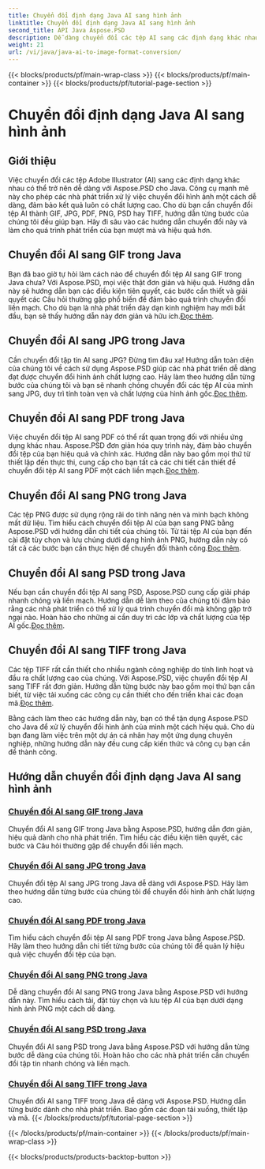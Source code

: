 ```yaml
---
title: Chuyển đổi định dạng Java AI sang hình ảnh
linktitle: Chuyển đổi định dạng Java AI sang hình ảnh
second_title: API Java Aspose.PSD
description: Dễ dàng chuyển đổi các tệp AI sang các định dạng khác nhau trong Java bằng Aspose.PSD. Hãy làm theo hướng dẫn toàn diện của chúng tôi để chuyển đổi hình ảnh chất lượng cao, liền mạch.
weight: 21
url: /vi/java/java-ai-to-image-format-conversion/
---
```


{{< blocks/products/pf/main-wrap-class >}}
{{< blocks/products/pf/main-container >}}
{{< blocks/products/pf/tutorial-page-section >}}

# Chuyển đổi định dạng Java AI sang hình ảnh


## Giới thiệu

Việc chuyển đổi các tệp Adobe Illustrator (AI) sang các định dạng khác nhau có thể trở nên dễ dàng với Aspose.PSD cho Java. Công cụ mạnh mẽ này cho phép các nhà phát triển xử lý việc chuyển đổi hình ảnh một cách dễ dàng, đảm bảo kết quả luôn có chất lượng cao. Cho dù bạn cần chuyển đổi tệp AI thành GIF, JPG, PDF, PNG, PSD hay TIFF, hướng dẫn từng bước của chúng tôi đều giúp bạn. Hãy đi sâu vào các hướng dẫn chuyển đổi này và làm cho quá trình phát triển của bạn mượt mà và hiệu quả hơn.

## Chuyển đổi AI sang GIF trong Java
 Bạn đã bao giờ tự hỏi làm cách nào để chuyển đổi tệp AI sang GIF trong Java chưa? Với Aspose.PSD, mọi việc thật đơn giản và hiệu quả. Hướng dẫn này sẽ hướng dẫn bạn các điều kiện tiên quyết, các bước cần thiết và giải quyết các Câu hỏi thường gặp phổ biến để đảm bảo quá trình chuyển đổi liền mạch. Cho dù bạn là nhà phát triển dày dạn kinh nghiệm hay mới bắt đầu, bạn sẽ thấy hướng dẫn này đơn giản và hữu ích.[Đọc thêm](./convert-ai-to-gif/).

## Chuyển đổi AI sang JPG trong Java
Cần chuyển đổi tập tin AI sang JPG? Đừng tìm đâu xa! Hướng dẫn toàn diện của chúng tôi về cách sử dụng Aspose.PSD giúp các nhà phát triển dễ dàng đạt được chuyển đổi hình ảnh chất lượng cao. Hãy làm theo hướng dẫn từng bước của chúng tôi và bạn sẽ nhanh chóng chuyển đổi các tệp AI của mình sang JPG, duy trì tính toàn vẹn và chất lượng của hình ảnh gốc.[Đọc thêm](./convert-ai-to-jpg/).

## Chuyển đổi AI sang PDF trong Java
 Việc chuyển đổi tệp AI sang PDF có thể rất quan trọng đối với nhiều ứng dụng khác nhau. Aspose.PSD đơn giản hóa quy trình này, đảm bảo chuyển đổi tệp của bạn hiệu quả và chính xác. Hướng dẫn này bao gồm mọi thứ từ thiết lập đến thực thi, cung cấp cho bạn tất cả các chi tiết cần thiết để chuyển đổi tệp AI sang PDF một cách liền mạch.[Đọc thêm](./convert-ai-to-pdf/).

## Chuyển đổi AI sang PNG trong Java
Các tệp PNG được sử dụng rộng rãi do tính năng nén và minh bạch không mất dữ liệu. Tìm hiểu cách chuyển đổi tệp AI của bạn sang PNG bằng Aspose.PSD với hướng dẫn chi tiết của chúng tôi. Từ tải tệp AI của bạn đến cài đặt tùy chọn và lưu chúng dưới dạng hình ảnh PNG, hướng dẫn này có tất cả các bước bạn cần thực hiện để chuyển đổi thành công.[Đọc thêm](./convert-ai-to-png/).

## Chuyển đổi AI sang PSD trong Java
 Nếu bạn cần chuyển đổi tệp AI sang PSD, Aspose.PSD cung cấp giải pháp nhanh chóng và liền mạch. Hướng dẫn dễ làm theo của chúng tôi đảm bảo rằng các nhà phát triển có thể xử lý quá trình chuyển đổi mà không gặp trở ngại nào. Hoàn hảo cho những ai cần duy trì các lớp và chất lượng của tệp AI gốc.[Đọc thêm](./convert-ai-to-psd/).

## Chuyển đổi AI sang TIFF trong Java
 Các tệp TIFF rất cần thiết cho nhiều ngành công nghiệp do tính linh hoạt và đầu ra chất lượng cao của chúng. Với Aspose.PSD, việc chuyển đổi tệp AI sang TIFF rất đơn giản. Hướng dẫn từng bước này bao gồm mọi thứ bạn cần biết, từ việc tải xuống các công cụ cần thiết cho đến triển khai các đoạn mã.[Đọc thêm](./convert-ai-to-tiff/).

Bằng cách làm theo các hướng dẫn này, bạn có thể tận dụng Aspose.PSD cho Java để xử lý chuyển đổi hình ảnh của mình một cách hiệu quả. Cho dù bạn đang làm việc trên một dự án cá nhân hay một ứng dụng chuyên nghiệp, những hướng dẫn này đều cung cấp kiến thức và công cụ bạn cần để thành công.

## Hướng dẫn chuyển đổi định dạng Java AI sang hình ảnh
### [Chuyển đổi AI sang GIF trong Java](./convert-ai-to-gif/)
Chuyển đổi AI sang GIF trong Java bằng Aspose.PSD, hướng dẫn đơn giản, hiệu quả dành cho nhà phát triển. Tìm hiểu các điều kiện tiên quyết, các bước và Câu hỏi thường gặp để chuyển đổi liền mạch.
### [Chuyển đổi AI sang JPG trong Java](./convert-ai-to-jpg/)
Chuyển đổi tệp AI sang JPG trong Java dễ dàng với Aspose.PSD. Hãy làm theo hướng dẫn từng bước của chúng tôi để chuyển đổi hình ảnh chất lượng cao.
### [Chuyển đổi AI sang PDF trong Java](./convert-ai-to-pdf/)
Tìm hiểu cách chuyển đổi tệp AI sang PDF trong Java bằng Aspose.PSD. Hãy làm theo hướng dẫn chi tiết từng bước của chúng tôi để quản lý hiệu quả việc chuyển đổi tệp của bạn.
### [Chuyển đổi AI sang PNG trong Java](./convert-ai-to-png/)
Dễ dàng chuyển đổi AI sang PNG trong Java bằng Aspose.PSD với hướng dẫn này. Tìm hiểu cách tải, đặt tùy chọn và lưu tệp AI của bạn dưới dạng hình ảnh PNG một cách dễ dàng.
### [Chuyển đổi AI sang PSD trong Java](./convert-ai-to-psd/)
Chuyển đổi AI sang PSD trong Java bằng Aspose.PSD với hướng dẫn từng bước dễ dàng của chúng tôi. Hoàn hảo cho các nhà phát triển cần chuyển đổi tập tin nhanh chóng và liền mạch.
### [Chuyển đổi AI sang TIFF trong Java](./convert-ai-to-tiff/)
Chuyển đổi AI sang TIFF trong Java dễ dàng với Aspose.PSD. Hướng dẫn từng bước dành cho nhà phát triển. Bao gồm các đoạn tải xuống, thiết lập và mã.
{{< /blocks/products/pf/tutorial-page-section >}}

{{< /blocks/products/pf/main-container >}}
{{< /blocks/products/pf/main-wrap-class >}}

{{< blocks/products/products-backtop-button >}}
